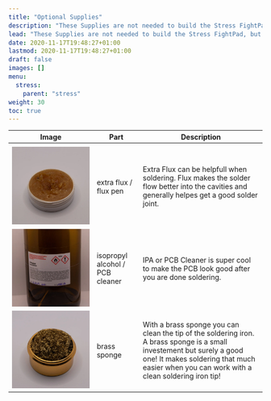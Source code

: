 ```yaml
---
title: "Optional Supplies"
description: "These Supplies are not needed to build the Stress FightPad, but they definitely help!"
lead: "These Supplies are not needed to build the Stress FightPad, but they definitely help!"
date: 2020-11-17T19:48:27+01:00
lastmod: 2020-11-17T19:48:27+01:00
draft: false
images: []
menu:
  stress:
    parent: "stress"
weight: 30
toc: true
---
```


| Image                              | Part                            | Description                                                                                                                                                                                                          |
| ---------------------------------- | ------------------------------- | -------------------------------------------------------------------------------------------------------------------------------------------------------------------------------------------------------------------- |
|                                    |                                 |                                                                                                                                                                                                                      |
| ![flux](flux.webp)                 | extra flux / flux pen           | Extra Flux can be helpfull when soldering. Flux makes the solder flow better into the cavities and generally helpes get a good solder joint.                                                                         |
| ![iso](iso.webp)                   | isopropyl alcohol / PCB cleaner | IPA or PCB Cleaner is super cool to make the PCB look good after you are done soldering.                                                                                                                             |
| ![brass-sponge](brass-sponge.webp) | brass sponge                    | With a brass sponge you can clean the tip of the soldering iron. A brass sponge is a small investement but surely a good one! It makes soldering that much easier when you can work with a clean soldering iron tip! |
